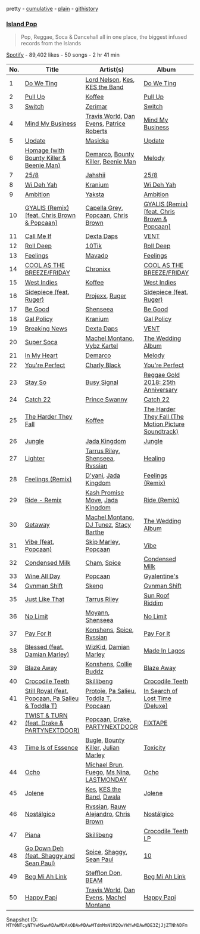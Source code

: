 pretty - [cumulative](/playlists/cumulative/37i9dQZF1DWX1DwkjCqoyw.md) - [plain](/playlists/plain/37i9dQZF1DWX1DwkjCqoyw) - [githistory](https://github.githistory.xyz/mackorone/spotify-playlist-archive/blob/main/playlists/plain/37i9dQZF1DWX1DwkjCqoyw)

### [Island Pop](https://open.spotify.com/playlist/37i9dQZF1DWX1DwkjCqoyw)

> Pop, Reggae, Soca & Dancehall all in one place, the biggest infused records from the Islands

[Spotify](https://open.spotify.com/user/spotify) - 89,402 likes - 50 songs - 2 hr 41 min

| No. | Title | Artist(s) | Album | Length |
|---|---|---|---|---|
| 1 | [Do We Ting](https://open.spotify.com/track/6ZcJbYTKZ2ejqTnGjLAXSf) | [Lord Nelson](https://open.spotify.com/artist/0kN50LxxiS4i2Fc4jK9KCI), [Kes](https://open.spotify.com/artist/7E6r9S8qCRfZVCjF1A8do6), [KES the Band](https://open.spotify.com/artist/1dghdU4VhWh2b4BMf3scHH) | [Do We Ting](https://open.spotify.com/album/3lGyckCY8xHswc2ys8e71d) | 3:34 |
| 2 | [Pull Up](https://open.spotify.com/track/7aBRoWtp9jsZFxwml1LfeG) | [Koffee](https://open.spotify.com/artist/1gWjcmBsveEYMxOZ0VRi32) | [Pull Up](https://open.spotify.com/album/4VJW8nI0MAKqIGq4DGN1vq) | 2:51 |
| 3 | [Switch](https://open.spotify.com/track/0RSoY4ecJzEgtJVX2XSHsE) | [Zerimar](https://open.spotify.com/artist/7IbkKTNpBj7MORRdt3oge3) | [Switch](https://open.spotify.com/album/1xhNZycPsboRP33kJiXwuh) | 4:22 |
| 4 | [Mind My Business](https://open.spotify.com/track/28Nm0rgLcn4OUQTocqoDZO) | [Travis World](https://open.spotify.com/artist/5AVAzwpIu9f3H1oegupPCd), [Dan Evens](https://open.spotify.com/artist/5ZbHn0BqI2WtNqto3qUpzK), [Patrice Roberts](https://open.spotify.com/artist/0crMctn4iXaE3XCHpeBkOt) | [Mind My Business](https://open.spotify.com/album/2e1bm04icZGHLmDKvGBqvY) | 1:59 |
| 5 | [Update](https://open.spotify.com/track/1Vso1T5aUUflMhgijuG4SZ) | [Masicka](https://open.spotify.com/artist/2Gzy8TYJ5xrEMDyUjZuDsK) | [Update](https://open.spotify.com/album/0PaM6uUQDeF2SSv3o4noRe) | 3:24 |
| 6 | [Homage \(with Bounty Killer & Beenie Man\)](https://open.spotify.com/track/45kfR9khOdrErDdLl6BTet) | [Demarco](https://open.spotify.com/artist/0af5VM6xubf8EXKvoG35x6), [Bounty Killer](https://open.spotify.com/artist/6UuT0BJZ9vF8Y1sxXnJl2s), [Beenie Man](https://open.spotify.com/artist/4L3GTE04bW5N7azA9QPhjA) | [Melody](https://open.spotify.com/album/3oXVoYCkJbjZE632mfnSG7) | 4:34 |
| 7 | [25/8](https://open.spotify.com/track/7zf3p3U5Vong4dUzVwjsYz) | [Jahshii](https://open.spotify.com/artist/4pP4fxW65oev1NdRd2Fbn7) | [25/8](https://open.spotify.com/album/7CNof8ZrHnlEqxbffen5Nh) | 3:46 |
| 8 | [Wi Deh Yah](https://open.spotify.com/track/6EnfbMj5Ui3jkIw8CDaYIW) | [Kranium](https://open.spotify.com/artist/1LKo6ZA3RNvKtLa6zDu32S) | [Wi Deh Yah](https://open.spotify.com/album/6VS3rD5JvrO6d7L9v1G7W1) | 2:26 |
| 9 | [Ambition](https://open.spotify.com/track/1oopyRuSfoSG3ijwHRVFW1) | [Yaksta](https://open.spotify.com/artist/5vtwMQzntImyhUesG7tt2n) | [Ambition](https://open.spotify.com/album/68DmzoZlEVeCN5kyhbIXxh) | 3:41 |
| 10 | [GYALIS \(Remix\) \[feat\. Chris Brown & Popcaan\]](https://open.spotify.com/track/4M8tmhoPrUN3W89SChMxba) | [Capella Grey](https://open.spotify.com/artist/59HbaJ5E8ud7FNLGqUN1KH), [Popcaan](https://open.spotify.com/artist/62DmErcU7dqZbJaDqwsqzR), [Chris Brown](https://open.spotify.com/artist/7bXgB6jMjp9ATFy66eO08Z) | [GYALIS \(Remix\) \[feat\. Chris Brown & Popcaan\]](https://open.spotify.com/album/0NRzHfHBffN44wOGby2gJP) | 3:15 |
| 11 | [Call Me If](https://open.spotify.com/track/7LzpbhQyI2HIyk73V8UE6r) | [Dexta Daps](https://open.spotify.com/artist/28UDeKu2FPrU0T7dpUiSGY) | [VENT](https://open.spotify.com/album/0z0nfHRckCFmoxDkc5Ghd0) | 4:00 |
| 12 | [Roll Deep](https://open.spotify.com/track/5NQhHlXRPOanZjZd8pBY70) | [10Tik](https://open.spotify.com/artist/6I1j34QzSTWe6u4qQWKYJe) | [Roll Deep](https://open.spotify.com/album/24HPQqwhRn31huvNRg8War) | 3:27 |
| 13 | [Feelings](https://open.spotify.com/track/2KzIR1FI5GLsF5UK2HF73L) | [Mavado](https://open.spotify.com/artist/0eezS9KmhdjGN436RdTIXu) | [Feelings](https://open.spotify.com/album/2pW2gzJ33UZYvkBurZaF1r) | 3:22 |
| 14 | [COOL AS THE BREEZE/FRIDAY](https://open.spotify.com/track/68Hl1nI7Ico8cgwkBtA9Fg) | [Chronixx](https://open.spotify.com/artist/2oZcMYiKpjaA2Et5mU3RPP) | [COOL AS THE BREEZE/FRIDAY](https://open.spotify.com/album/6q8ljQkUDzmBIrEqqXIB8m) | 3:33 |
| 15 | [West Indies](https://open.spotify.com/track/6GbvWYsT5sWXYgo8Bw6HPE) | [Koffee](https://open.spotify.com/artist/1gWjcmBsveEYMxOZ0VRi32) | [West Indies](https://open.spotify.com/album/0JQXq0ZM0Nugq7QISjEDAq) | 3:57 |
| 16 | [Sidepiece \(feat\. Ruger\)](https://open.spotify.com/track/5YHjORRRTB0vXlFp8XaCaN) | [Projexx](https://open.spotify.com/artist/2DFzMI8SSWPYBBSxVF7b2N), [Ruger](https://open.spotify.com/artist/0a1SidMjD8D6EHvJph4n2H) | [Sidepiece \(feat\. Ruger\)](https://open.spotify.com/album/5fn47w1LhCu4qHmayD2Rgx) | 3:16 |
| 17 | [Be Good](https://open.spotify.com/track/1jZQeKeIvYZfuH9nXIRag4) | [Shenseea](https://open.spotify.com/artist/1OFOShsIbhy1l5x73yuVyB) | [Be Good](https://open.spotify.com/album/2PEorn33CYUgsCdllVw0m6) | 2:37 |
| 18 | [Gal Policy](https://open.spotify.com/track/7yJG5oJwYfom8AVXDcgFLx) | [Kranium](https://open.spotify.com/artist/1LKo6ZA3RNvKtLa6zDu32S) | [Gal Policy](https://open.spotify.com/album/5x1BzHxHcnvjru9T9iA4R8) | 2:16 |
| 19 | [Breaking News](https://open.spotify.com/track/48OnqvjzYG8RYuyjXGquDg) | [Dexta Daps](https://open.spotify.com/artist/28UDeKu2FPrU0T7dpUiSGY) | [VENT](https://open.spotify.com/album/0z0nfHRckCFmoxDkc5Ghd0) | 3:27 |
| 20 | [Super Soca](https://open.spotify.com/track/4hPtBML94zR8CdFx0JuUDU) | [Machel Montano](https://open.spotify.com/artist/6wxP7SSzfvi21Cnl8JicdQ), [Vybz Kartel](https://open.spotify.com/artist/2NUz5P42WqkxilbI8ocN76) | [The Wedding Album](https://open.spotify.com/album/1yt5cxkSS043TURuvnA9mZ) | 3:06 |
| 21 | [In My Heart](https://open.spotify.com/track/0j4JGNWKEjrOAOcOitdPc6) | [Demarco](https://open.spotify.com/artist/0af5VM6xubf8EXKvoG35x6) | [Melody](https://open.spotify.com/album/3oXVoYCkJbjZE632mfnSG7) | 3:30 |
| 22 | [You're Perfect](https://open.spotify.com/track/4iSWQ5Eadn5tZvvG9XNzYN) | [Charly Black](https://open.spotify.com/artist/5sK8BsvyDl4TFA6KaBf8or) | [You're Perfect](https://open.spotify.com/album/6vZbWkCUqbIbEZnPaoDBFF) | 3:16 |
| 23 | [Stay So](https://open.spotify.com/track/5Qdbkemkdk8syZXJQVabSf) | [Busy Signal](https://open.spotify.com/artist/4RfTXjK9aiiIKDaKUHpL57) | [Reggae Gold 2018: 25th Anniversary](https://open.spotify.com/album/6NDBbiZSbAqqP6k6vaMFU8) | 3:40 |
| 24 | [Catch 22](https://open.spotify.com/track/1cc282JtAEefN7O792U5P5) | [Prince Swanny](https://open.spotify.com/artist/2Jv0w50BNaGlwnXpq69HGm) | [Catch 22](https://open.spotify.com/album/7yqsulxhfk6aZNsioUcroO) | 4:10 |
| 25 | [The Harder They Fall](https://open.spotify.com/track/6AxSYAHq0U6fKykB7uScPl) | [Koffee](https://open.spotify.com/artist/1gWjcmBsveEYMxOZ0VRi32) | [The Harder They Fall \(The Motion Picture Soundtrack\)](https://open.spotify.com/album/3whjvbBxG7j2FfTImRdqBw) | 2:48 |
| 26 | [Jungle](https://open.spotify.com/track/0ez6JelKTHlTaZlJEufmfd) | [Jada Kingdom](https://open.spotify.com/artist/2FgooFaZzZy6PUyJImk0kG) | [Jungle](https://open.spotify.com/album/7flyvQaoNzRFLeTUA1GElE) | 2:21 |
| 27 | [Lighter](https://open.spotify.com/track/7CUN0vUHWCCC6k0q7VetJe) | [Tarrus Riley](https://open.spotify.com/artist/4frHO7KPcfMjhnVdIMJ98c), [Shenseea](https://open.spotify.com/artist/1OFOShsIbhy1l5x73yuVyB), [Rvssian](https://open.spotify.com/artist/1fctva4kpRbg2k3v7kwRuS) | [Healing](https://open.spotify.com/album/7ney1rLIvPE3TkvYPS0fDz) | 2:04 |
| 28 | [Feelings \(Remix\)](https://open.spotify.com/track/5Bij2gXhLEUUxyPGcZZFFj) | [D'yani](https://open.spotify.com/artist/3c4mJY5ixVvzRBdYvBtxci), [Jada Kingdom](https://open.spotify.com/artist/2FgooFaZzZy6PUyJImk0kG) | [Feelings \(Remix\)](https://open.spotify.com/album/3DgIXwqAlgbDSIJZhLj3ba) | 3:37 |
| 29 | [Ride \- Remix](https://open.spotify.com/track/3SEfX0PJAkE9mqFVMSO4QO) | [Kash Promise Move](https://open.spotify.com/artist/0n2GVhODT8CJldQoVdsMw4), [Jada Kingdom](https://open.spotify.com/artist/2FgooFaZzZy6PUyJImk0kG) | [Ride \(Remix\)](https://open.spotify.com/album/5ksTZQyb1EcTen6NYlEgL5) | 3:05 |
| 30 | [Getaway](https://open.spotify.com/track/6sjNpmOv04pHWsg1bS1gsv) | [Machel Montano](https://open.spotify.com/artist/6wxP7SSzfvi21Cnl8JicdQ), [DJ Tunez](https://open.spotify.com/artist/64oW4P0vsDhlorOxZKQi6a), [Stacy Barthe](https://open.spotify.com/artist/0yq6uHIfFks9yOURUuCITV) | [The Wedding Album](https://open.spotify.com/album/1yt5cxkSS043TURuvnA9mZ) | 3:14 |
| 31 | [Vibe \(feat\. Popcaan\)](https://open.spotify.com/track/4VFk3eto9JaRlOQokHWZZB) | [Skip Marley](https://open.spotify.com/artist/4ryoUS0W8qXokfMxrlJt6O), [Popcaan](https://open.spotify.com/artist/62DmErcU7dqZbJaDqwsqzR) | [Vibe](https://open.spotify.com/album/4vY5bGXeYLqW2gQqADFMty) | 3:15 |
| 32 | [Condensed Milk](https://open.spotify.com/track/0vdsBH9VEZnOaFRzz0wYQP) | [Cham](https://open.spotify.com/artist/5G8IlDlnPQPN4YmtJ6NDxK), [Spice](https://open.spotify.com/artist/0wEvWMQRqaXcgnrZv6KtyL) | [Condensed Milk](https://open.spotify.com/album/7lk8DbGwZWNkHcNPg9cFUQ) | 3:13 |
| 33 | [Wine All Day](https://open.spotify.com/track/444Yzj8LjfENmK7x0XEfP5) | [Popcaan](https://open.spotify.com/artist/62DmErcU7dqZbJaDqwsqzR) | [Gyalentine's](https://open.spotify.com/album/0r8V36dzV0odZrz40lbUDL) | 3:29 |
| 34 | [Gvnman Shift](https://open.spotify.com/track/4y0AUgG6XhQac3a6Li93QU) | [Skeng](https://open.spotify.com/artist/4SGo67MJz6DdsjzaRZ4OD7) | [Gvnman Shift](https://open.spotify.com/album/3GvAOWIAO1iZAdAz1JFPyW) | 3:24 |
| 35 | [Just Like That](https://open.spotify.com/track/20tHO9IvBzrUCAVrWKvDxI) | [Tarrus Riley](https://open.spotify.com/artist/4frHO7KPcfMjhnVdIMJ98c) | [Sun Roof Riddim](https://open.spotify.com/album/5e17Hox0IiEaQ2A2CldE9A) | 2:23 |
| 36 | [No Limit](https://open.spotify.com/track/7cr9p0T8NrbLk0P3WTH3We) | [Moyann](https://open.spotify.com/artist/5XV9d7Ee7IuJrday4LIpKc), [Shenseea](https://open.spotify.com/artist/1OFOShsIbhy1l5x73yuVyB) | [No Limit](https://open.spotify.com/album/6T7EDV6Ft8eBWbvcPY0mDR) | 2:38 |
| 37 | [Pay For It](https://open.spotify.com/track/5NQxP5ok2vnUhOgofXOTTQ) | [Konshens](https://open.spotify.com/artist/3nwYsifpwrKmCIpw4i0HDW), [Spice](https://open.spotify.com/artist/0wEvWMQRqaXcgnrZv6KtyL), [Rvssian](https://open.spotify.com/artist/1fctva4kpRbg2k3v7kwRuS) | [Pay For It](https://open.spotify.com/album/29wkHXDK2pNy1Lpz2xraIq) | 2:14 |
| 38 | [Blessed \(feat\. Damian Marley\)](https://open.spotify.com/track/3QO1m6i0nsrp8aOnapvbkx) | [WizKid](https://open.spotify.com/artist/3tVQdUvClmAT7URs9V3rsp), [Damian Marley](https://open.spotify.com/artist/3QJzdZJYIAcoET1GcfpNGi) | [Made In Lagos](https://open.spotify.com/album/6HpMdN52TfJAwVbmkrFeBN) | 4:22 |
| 39 | [Blaze Away](https://open.spotify.com/track/3JBcOPPiLz7mQYSm6wMHpF) | [Konshens](https://open.spotify.com/artist/3nwYsifpwrKmCIpw4i0HDW), [Collie Buddz](https://open.spotify.com/artist/5Ayl2bJtN5mdCsxZoxs9n1) | [Blaze Away](https://open.spotify.com/album/2VI5sZ40Lewd51hhtF58cc) | 3:09 |
| 40 | [Crocodile Teeth](https://open.spotify.com/track/3qi98GCs3sbvbAJugWmdQY) | [Skillibeng](https://open.spotify.com/artist/5FkUhnHQ0KC63549LHHtst) | [Crocodile Teeth](https://open.spotify.com/album/4UG4l6GtGle8m7zbwinjBH) | 2:46 |
| 41 | [Still Royal \(feat\. Popcaan, Pa Salieu & Toddla T\)](https://open.spotify.com/track/1b0Hw6QMQBITasSwODk2u0) | [Protoje](https://open.spotify.com/artist/7BGR8y1VZAWK2oR4zD9COr), [Pa Salieu](https://open.spotify.com/artist/290nCNEce1y6rfoJiO2rK7), [Toddla T](https://open.spotify.com/artist/3l1C23aRp4lfkBK3lLAp2m), [Popcaan](https://open.spotify.com/artist/62DmErcU7dqZbJaDqwsqzR) | [In Search of Lost Time \(Deluxe\)](https://open.spotify.com/album/5ppss59aZgcVJovTfRSFET) | 2:48 |
| 42 | [TWIST & TURN \(feat\. Drake & PARTYNEXTDOOR\)](https://open.spotify.com/track/24SDeYAeTFda8OUzVI1VR6) | [Popcaan](https://open.spotify.com/artist/62DmErcU7dqZbJaDqwsqzR), [Drake](https://open.spotify.com/artist/3TVXtAsR1Inumwj472S9r4), [PARTYNEXTDOOR](https://open.spotify.com/artist/2HPaUgqeutzr3jx5a9WyDV) | [FIXTAPE](https://open.spotify.com/album/3yqk7nimwdE2FdaA85iJM8) | 4:19 |
| 43 | [Time Is of Essence](https://open.spotify.com/track/6EseVHHBlvGNJnkhyyl4kH) | [Bugle](https://open.spotify.com/artist/4J51t1ZO7ed5qgsXmz9VXM), [Bounty Killer](https://open.spotify.com/artist/6UuT0BJZ9vF8Y1sxXnJl2s), [Julian Marley](https://open.spotify.com/artist/7a4td2FhkuH58dApiBvnrv) | [Toxicity](https://open.spotify.com/album/5Ko9dGZI8vlqVROi0ugTym) | 3:18 |
| 44 | [Ocho](https://open.spotify.com/track/5SHrFAnxCwUkt8fh1r3qLd) | [Michael Brun](https://open.spotify.com/artist/1HcAkAeL4xf02wzAnl7mIV), [Fuego](https://open.spotify.com/artist/7wU2WGCJ8HxkekHHE2QLul), [Ms Nina](https://open.spotify.com/artist/43Hr2FjhVehkROIIEb7EfQ), [LASTMONDAY](https://open.spotify.com/artist/7x3VJT4Tm32G8l0fquiayN) | [Ocho](https://open.spotify.com/album/4tQk8SwZ5dF5n5LihU6KJz) | 2:39 |
| 45 | [Jolene](https://open.spotify.com/track/6B1si3DuUOmVaWQ53GijZh) | [Kes](https://open.spotify.com/artist/7E6r9S8qCRfZVCjF1A8do6), [KES the Band](https://open.spotify.com/artist/1dghdU4VhWh2b4BMf3scHH), [Dwala](https://open.spotify.com/artist/2Bk5mmhrQfB0kws2HZbpmT) | [Jolene](https://open.spotify.com/album/3S8m8x31vQLl4I4R4gqA88) | 3:15 |
| 46 | [Nostálgico](https://open.spotify.com/track/2BEcap3xJtmiPaHKyfQi4e) | [Rvssian](https://open.spotify.com/artist/1fctva4kpRbg2k3v7kwRuS), [Rauw Alejandro](https://open.spotify.com/artist/1mcTU81TzQhprhouKaTkpq), [Chris Brown](https://open.spotify.com/artist/7bXgB6jMjp9ATFy66eO08Z) | [Nostálgico](https://open.spotify.com/album/3752EkZZ1wjEzZ1MRd9rsV) | 3:29 |
| 47 | [Piana](https://open.spotify.com/track/1dts9tOA7h5in0W9ADk7DR) | [Skillibeng](https://open.spotify.com/artist/5FkUhnHQ0KC63549LHHtst) | [Crocodile Teeth LP](https://open.spotify.com/album/2vTffZefaNNkR5h2dW7EHP) | 3:41 |
| 48 | [Go Down Deh \(feat\. Shaggy and Sean Paul\)](https://open.spotify.com/track/58dGRQrNmAJeRMFuguUbvD) | [Spice](https://open.spotify.com/artist/0wEvWMQRqaXcgnrZv6KtyL), [Shaggy](https://open.spotify.com/artist/5EvFsr3kj42KNv97ZEnqij), [Sean Paul](https://open.spotify.com/artist/3Isy6kedDrgPYoTS1dazA9) | [10](https://open.spotify.com/album/7pKLvzqcLuNx96e59VFREP) | 2:34 |
| 49 | [Beg Mi Ah Link](https://open.spotify.com/track/7FQb9eUgaoXjnWm6PeP6r0) | [Stefflon Don](https://open.spotify.com/artist/2ExGrw6XpbtUAJHTLtUXUD), [BEAM](https://open.spotify.com/artist/46MWeeHNVMYRIIofQBEX98) | [Beg Mi Ah Link](https://open.spotify.com/album/2R7XqOHZr058boBNoSXRA5) | 2:14 |
| 50 | [Happy Papi](https://open.spotify.com/track/39YdhPUMInQJYoUN10pXV6) | [Travis World](https://open.spotify.com/artist/5AVAzwpIu9f3H1oegupPCd), [Dan Evens](https://open.spotify.com/artist/5ZbHn0BqI2WtNqto3qUpzK), [Machel Montano](https://open.spotify.com/artist/6wxP7SSzfvi21Cnl8JicdQ) | [Happy Papi](https://open.spotify.com/album/2toHXbny2GgQQtVcj7kEud) | 3:00 |

Snapshot ID: `MTY0NTcyNTYwMSwwMDAwMDAxODAwMDAwMTdmMmNlM2QwYWYwMDAwMDE3ZjJjZTNhNDFm`